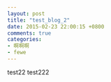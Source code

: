 ```yaml
---
layout: post
title: "test_blog_2"
date: 2015-02-23 22:00:15 +0800
comments: true
categories: 
- 啊啊啊
- fewe
---
```


test22 test222
